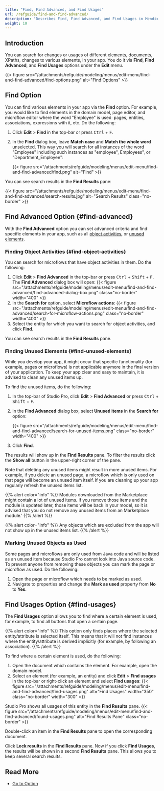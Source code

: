 ```yaml
---
title: "Find, Find Advanced, and Find Usages"
url: /refguide/find-and-find-advanced/
description: "Describes Find, Find Advanced, and Find Usages in Mendix Studio Pro."
weight: 10
---
```


## Introduction

You can search for changes or usages of different elements, documents, XPaths, changes to various elements, in your app.  You do it via **Find**, **Find Advanced**, and **Find Usages** options under the **Edit** menu. 

{{< figure src="/attachments/refguide/modeling/menus/edit-menu/find-and-find-advanced/find-options.png" alt="Find Options" >}}

## Find Option

You can find various elements in your app via the **Find** option. For example, you would like to find elements in the domain model, page editor, and microflow editor where the word "Employee" is used: pages, entities, associations, expressions with it, etc. Do the following:

1. Click **Edit** > **Find** in the top-bar or press <kbd>Ctrl</kbd> + <kbd>F</kbd>.
2. In the **Find** dialog box, leave **Match case** and **Match the whole word** unselected. This way you will search for all instances of the word "Employee" including such instances as "employee", Employees", or "Department_Employee":

    {{< figure src="/attachments/refguide/modeling/menus/edit-menu/find-and-find-advanced/find.png" alt="Find" >}}

You can see search results in the **Find Results** pane:

{{< figure src="/attachments/refguide/modeling/menus/edit-menu/find-and-find-advanced/search-results.jpg" alt="Search Results" class="no-border" >}}

## Find Advanced Option {#find-advanced}

With the **Find Advanced** option you can set advanced criteria and find specific elements in your app, such as all [object activities](#find-object-activities), or [unused elements](#find-unused-elements). 

### Finding Object Activities {#find-object-activities}

You can search for microflows that have object activities in them. Do the following:

1. Click **Edit** > **Find** **Advanced** in the top-bar or press <kbd>Ctrl</kbd> + <kbd>Shift</kbd> + <kbd>F</kbd>.
    The **Find Advanced** dialog box will open:
    {{< figure src="/attachments/refguide/modeling/menus/edit-menu/find-and-find-advanced/find-advanced-dialog-box.png" class="no-border" width="400" >}}
2. In the **Search for** option, select **Microflow actions**:
    {{< figure src="/attachments/refguide/modeling/menus/edit-menu/find-and-find-advanced/search-for-microflow-actions.png" class="no-border" width="400" >}}
3. Select the entity for which you want to search for object activities, and click **Find**.

You can see search results in the **Find Results** pane.

### Finding Unused Elements {#find-unused-elements}

While you develop your app, it might occur that specific functionality (for example, pages or microflows) is not applicable anymore in the final version of your application. To keep your app clear and easy to maintain, it is advised to clean any unused items up. 

To find the unused items, do the following:

1. In the top-bar of Studio Pro, click **Edit** > **Find Advanced** or press <kbd>Ctrl</kbd> + <kbd>Shift</kbd> + <kbd>F</kbd>.
2. In the **Find Advanced** dialog box, select **Unused items** in the **Search for** option:

    {{< figure src="/attachments/refguide/modeling/menus/edit-menu/find-and-find-advanced/search-for-unused-items.png" class="no-border" width="400" >}}

3. Click **Find**. 

The results will show up in the **Find Results** pane. To filter the results click the **Show all** button in the upper-right corner of the pane. 

Note that deleting any unused items might result in more unused items. For example, if you delete an unused page, a microflow which is only used on that page will become an unused item itself. If you are cleaning up your app regularly refresh the unused items list.

{{% alert color="info" %}}
Modules downloaded from the Marketplace might contain a lot of unused items. If you remove those items and the module is updated later, those items will be back in your model, so it is advised that you do not remove any unused items from an Marketplace module.'
{{% /alert %}}

{{% alert color="info" %}}
Any objects which are excluded from the app will not show up in the unused items list.
{{% /alert %}}

### Marking Unused Objects as Used 

Some pages and microflows are only used from Java code and will be listed as an unused item because Studio Pro cannot look into Java source code. To prevent anyone from removing these objects you can mark the page or microflow as used. Do the following:

1. Open the page or microflow which needs to be marked as used.
2. Navigate to properties and change the **Mark as used** property from **No** to **Yes**.

## Find Usages Option {#find-usages}

The **Find Usages** option allows you to find where a certain element is used, for example, to find all buttons that open a certain page.

{{% alert color="info" %}}
This option only finds places where the selected entity/attribute is selected itself. This means that it will not find instances where the entity/attribute is derived implicitly (for example, by following an association).
{{% /alert %}}

To find where a certain element is used, do the following:

1. Open the document which contains the element. For example, open the domain model. 
2. Select an element (for example, an entity) and click **Edit** > **Find usages** in the top-bar or right-click an element and select **Find usages**:
    {{< figure src="/attachments/refguide/modeling/menus/edit-menu/find-and-find-advanced/find-usages.png" alt="Find Usages"   width="350"  class="no-border" width="300" >}}

Studio Pro shows all usages of this entity in the **Find Results** pane. 
{{< figure src="/attachments/refguide/modeling/menus/edit-menu/find-and-find-advanced/found-usages.png" alt="Find Results Pane" class="no-border" >}}

Double-click an item in the **Find Results** pane to open the corresponding document. 

Click **Lock results** in the **Find Results** pane. Now if you click **Find Usages**, the results will be shown in a second **Find Results** pane. This allows you to keep several search results.

## Read More

* [Go to Option](/refguide/go-to-option/)
